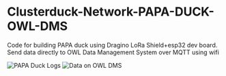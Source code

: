 # Clusterduck-Network-PAPA-DUCK-OWL-DMS
Code for building PAPA duck using Dragino LoRa Shield+esp32 dev board. Send data directly to OWL Data Management System over MQTT using wifi



![PAPA Duck Logs](https://github.com/singh-vikas-m/Clusterduck-Network-PAPA-DUCK-OWL-DMS/blob/main/Screenshot%202020-12-10%20at%2011.48.28%20PM.png)
![Data on OWL DMS](https://github.com/singh-vikas-m/Clusterduck-Network-PAPA-DUCK-OWL-DMS/blob/main/Screenshot%202020-12-11%20at%2012.04.14%20AM.png)
